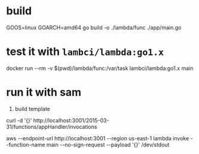 # build

GOOS=linux GOARCH=amd64 go build -o ./lambda/func ./app/main.go

# test it with `lambci/lambda:go1.x`

docker run --rm -v $(pwd)/lambda/func:/var/task lambci/lambda:go1.x main

# run it with sam

1. build template



curl -d '{}' http://localhost:3001/2015-03-31/functions/appHandler/invocations

aws --endpoint-url http://localhost:3001 --region us-east-1 lambda invoke --function-name main --no-sign-request --payload '{}' /dev/stdout